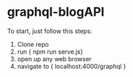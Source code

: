# graphql-blogAPI

To start, just follow this steps:

1. Clone repo
2. run { npm run serve.js}
3. open up any web browser
4. navigate to { localhost:4000/graphql }
